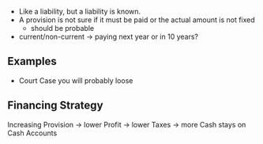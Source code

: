 - Like a liability, but a liability is known.
- A provision is not sure if it must be paid or the actual amount is not fixed
	- should be probable
- current/non-current -> paying next year or in 10 years?
## Examples
- Court Case you will probably loose
## Financing Strategy
Increasing Provision -> lower Profit -> lower Taxes -> more Cash stays on Cash Accounts 